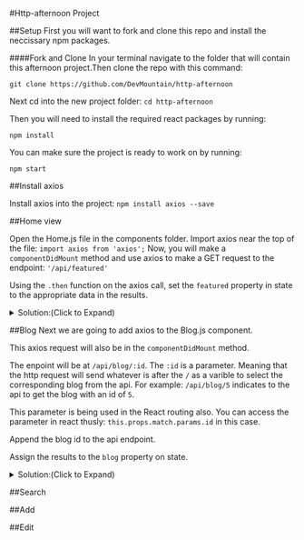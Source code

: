 #Http-afternoon Project

##Setup
First you will want to fork and clone this repo and install the neccissary npm packages.

####Fork and Clone
In your terminal navigate to the folder that will contain this afternoon project.Then clone the repo with this command:

`git clone https://github.com/DevMountain/http-afternoon`

Next cd into the new project folder:
`cd http-afternoon`

Then you will need to install the required react packages by running:

`npm install`

You can make sure the project is ready to work on by running: 

`npm start`

##Install axios

Install axios into the project:
`npm install axios --save`


##Home view

Open the Home.js file in the components folder.
Import axios near the top of the file:
`import axios from 'axios';`
Now, you will make a `componentDidMount` method and use axios to make a GET request to the endpoint: `'/api/featured'`

Using the `.then` function on the axios call, set the `featured` property in state to the appropriate data in the results.

<details>
  <summary>Solution:(Click to Expand)</summary>
```
componentDidMount(){
    axios.get('/api/featured').then(results=>{
        this.setState({
            featured: results.data
        })
    })
}
```
</details>

##Blog
Next we are going to add axios to the Blog.js component.

This axios request will also be in the `componentDidMount` method.

The enpoint will be at `/api/blog/:id`. The `:id` is a parameter. Meaning that the http request will send whatever is after the `/` as a varible to select the corresponding blog from the api. For example: `/api/blog/5` indicates to the api to get the blog with an id of `5`.

This parameter is being used in the React routing also. You can access the parameter in react thusly: `this.props.match.params.id` in this case.

Append the blog id to the api endpoint.

Assign the results to the `blog` property on state.

<details>
  <summary>Solution:(Click to Expand)</summary>
```
componentDidMount(){
    axios.get('/api/blog/${this.props.match.params.id}').then(results=>{
        this.setState({
            blog: results.data
        })
    })
}
```
</details>

##Search

##Add

##Edit